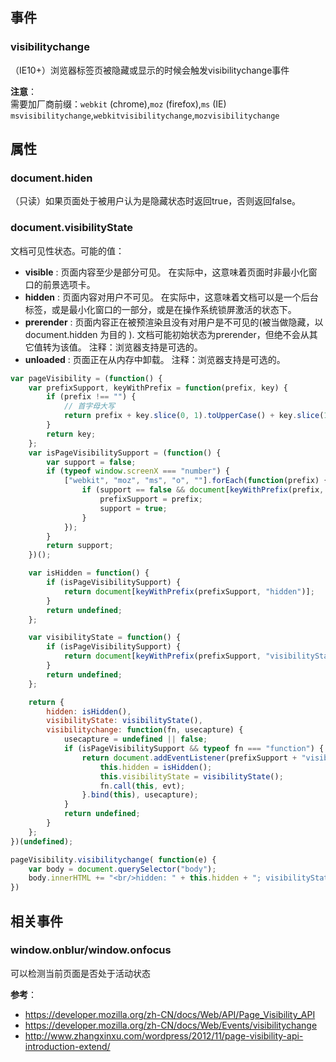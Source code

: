 ## 事件
### visibilitychange
（IE10+）浏览器标签页被隐藏或显示的时候会触发visibilitychange事件  

**注意**：   
需要加厂商前缀：`webkit` (chrome),`moz` (firefox),`ms` (IE)  
`msvisibilitychange`,`webkitvisibilitychange`,`mozvisibilitychange`

## 属性
### document.hiden
（只读）如果页面处于被用户认为是隐藏状态时返回true，否则返回false。

### document.visibilityState
文档可见性状态。可能的值：
- **visible** : 页面内容至少是部分可见。 在实际中，这意味着页面时非最小化窗口的前景选项卡。
- **hidden** : 页面内容对用户不可见。 在实际中，这意味着文档可以是一个后台标签，或是最小化窗口的一部分，或是在操作系统锁屏激活的状态下。
- **prerender** : 页面内容正在被预渲染且没有对用户是不可见的(被当做隐藏，以 document.hidden 为目的 ). 文档可能初始状态为prerender，但绝不会从其它值转为该值。 注释：浏览器支持是可选的。
- **unloaded** : 页面正在从内存中卸载。 注释：浏览器支持是可选的。


```js
var pageVisibility = (function() {
    var prefixSupport, keyWithPrefix = function(prefix, key) {
        if (prefix !== "") {
            // 首字母大写
            return prefix + key.slice(0, 1).toUpperCase() + key.slice(1);
        }
        return key;
    };
    var isPageVisibilitySupport = (function() {
        var support = false;
        if (typeof window.screenX === "number") {
            ["webkit", "moz", "ms", "o", ""].forEach(function(prefix) {
                if (support == false && document[keyWithPrefix(prefix, "hidden")] != undefined) {
                    prefixSupport = prefix;
                    support = true;
                }
            });
        }
        return support;
    })();

    var isHidden = function() {
        if (isPageVisibilitySupport) {
            return document[keyWithPrefix(prefixSupport, "hidden")];
        }
        return undefined;
    };

    var visibilityState = function() {
        if (isPageVisibilitySupport) {
            return document[keyWithPrefix(prefixSupport, "visibilityState")];
        }
        return undefined;
    };

    return {
        hidden: isHidden(),
        visibilityState: visibilityState(),
        visibilitychange: function(fn, usecapture) {
            usecapture = undefined || false;
            if (isPageVisibilitySupport && typeof fn === "function") {
                return document.addEventListener(prefixSupport + "visibilitychange", function(evt) {
                    this.hidden = isHidden();
                    this.visibilityState = visibilityState();
                    fn.call(this, evt);
                }.bind(this), usecapture);
            }
            return undefined;
        }
    };
})(undefined);

pageVisibility.visibilitychange( function(e) {
    var body = document.querySelector("body");
    body.innerHTML += "<br/>hidden: " + this.hidden + "; visibilityState: " + this.visibilityState;
})
```

## 相关事件
### window.onblur/window.onfocus
可以检测当前页面是否处于活动状态

**参考**：
- https://developer.mozilla.org/zh-CN/docs/Web/API/Page_Visibility_API
- https://developer.mozilla.org/zh-CN/docs/Web/Events/visibilitychange
- http://www.zhangxinxu.com/wordpress/2012/11/page-visibility-api-introduction-extend/